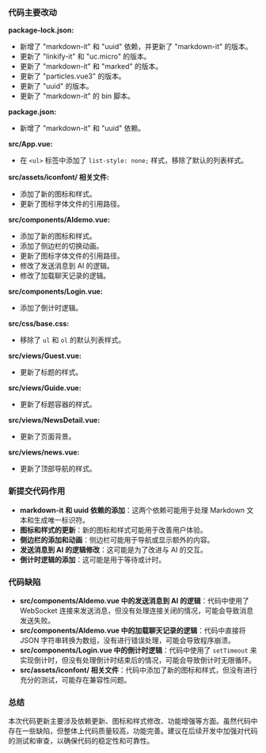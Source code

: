 ### 代码主要改动

**package-lock.json:**
- 新增了 "markdown-it" 和 "uuid" 依赖，并更新了 "markdown-it" 的版本。
- 更新了 "linkify-it" 和 "uc.micro" 的版本。
- 更新了 "markdown-it" 和 "marked" 的版本。
- 更新了 "particles.vue3" 的版本。
- 更新了 "uuid" 的版本。
- 更新了 "markdown-it" 的 bin 脚本。

**package.json:**
- 新增了 "markdown-it" 和 "uuid" 依赖。

**src/App.vue:**
- 在 `<ul>` 标签中添加了 `list-style: none;` 样式，移除了默认的列表样式。

**src/assets/iconfont/ 相关文件:**
- 添加了新的图标和样式。
- 更新了图标字体文件的引用路径。

**src/components/AIdemo.vue:**
- 添加了新的图标和样式。
- 添加了侧边栏的切换动画。
- 更新了图标字体文件的引用路径。
- 修改了发送消息到 AI 的逻辑。
- 修改了加载聊天记录的逻辑。

**src/components/Login.vue:**
- 添加了倒计时逻辑。

**src/css/base.css:**
- 移除了 `ul` 和 `ol` 的默认列表样式。

**src/views/Guest.vue:**
- 更新了标题的样式。

**src/views/Guide.vue:**
- 更新了标题容器的样式。

**src/views/NewsDetail.vue:**
- 更新了页面背景。

**src/views/news.vue:**
- 更新了顶部导航的样式。

### 新提交代码作用

- **markdown-it 和 uuid 依赖的添加**：这两个依赖可能用于处理 Markdown 文本和生成唯一标识符。
- **图标和样式的更新**：新的图标和样式可能用于改善用户体验。
- **侧边栏的添加和动画**：侧边栏可能用于导航或显示额外的内容。
- **发送消息到 AI 的逻辑修改**：这可能是为了改进与 AI 的交互。
- **倒计时逻辑的添加**：这可能是用于等待或计时。

### 代码缺陷

- **src/components/AIdemo.vue 中的发送消息到 AI 的逻辑**：代码中使用了 WebSocket 连接来发送消息，但没有处理连接关闭的情况，可能会导致消息发送失败。
- **src/components/AIdemo.vue 中的加载聊天记录的逻辑**：代码中直接将 JSON 字符串转换为数组，没有进行错误处理，可能会导致程序崩溃。
- **src/components/Login.vue 中的倒计时逻辑**：代码中使用了 `setTimeout` 来实现倒计时，但没有处理倒计时结束后的情况，可能会导致倒计时无限循环。
- **src/assets/iconfont/ 相关文件**：代码中添加了新的图标和样式，但没有进行充分的测试，可能存在兼容性问题。

### 总结

本次代码更新主要涉及依赖更新、图标和样式修改、功能增强等方面。虽然代码中存在一些缺陷，但整体上代码质量较高，功能完善。建议在后续开发中加强对代码的测试和审查，以确保代码的稳定性和可靠性。